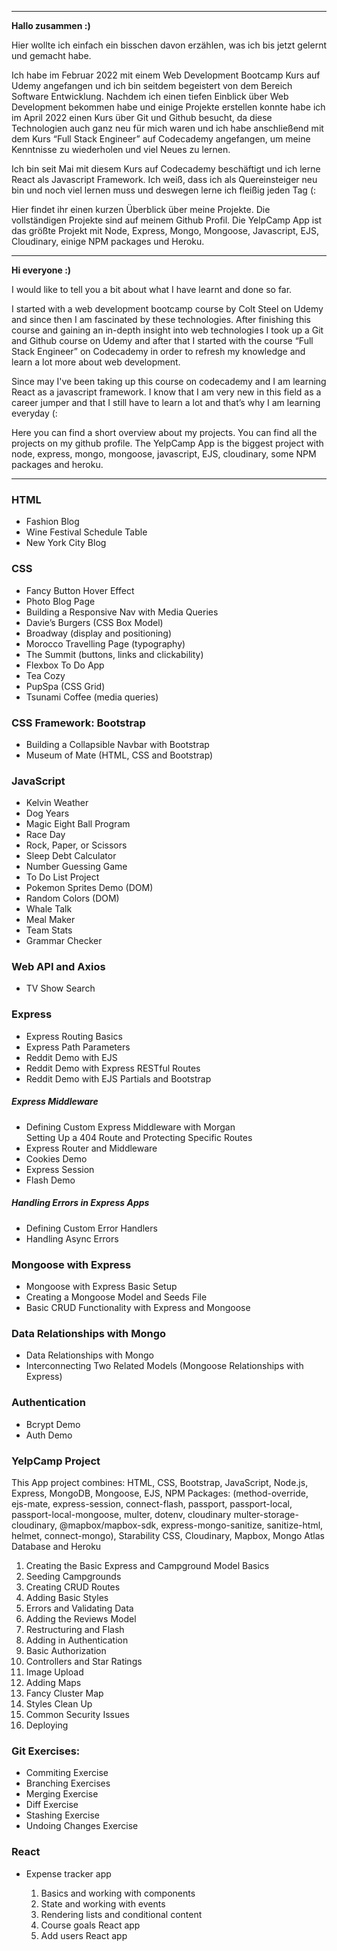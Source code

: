 <hr>
<p><strong>Hallo zusammen :)</strong></p>
<p>Hier wollte ich einfach ein bisschen davon erzählen, was ich bis jetzt gelernt und gemacht habe.</p>
<p>Ich habe im Februar 2022 mit einem Web Development Bootcamp Kurs auf Udemy angefangen und ich bin seitdem begeistert von dem Bereich Software Entwicklung.
Nachdem ich einen tiefen Einblick über Web Development bekommen habe und einige Projekte erstellen konnte habe ich im April 2022 einen Kurs über Git und Github besucht, da diese Technologien auch ganz neu für mich waren und ich habe anschließend mit dem Kurs “Full Stack Engineer” auf Codecademy angefangen, um meine Kenntnisse zu wiederholen und viel Neues zu lernen.</p>
<p>Ich bin seit Mai mit diesem Kurs auf Codecademy beschäftigt und ich lerne React als Javascript Framework. Ich weiß, dass ich als Quereinsteiger neu bin und noch viel lernen muss und deswegen lerne ich fleißig jeden Tag (:</p>

<p>Hier findet ihr einen kurzen Überblick über meine Projekte. Die vollständigen Projekte sind  auf meinem Github Profil.
Die YelpCamp App ist das größte Projekt mit Node, Express, Mongo, Mongoose, Javascript, EJS, Cloudinary, einige NPM packages und Heroku.
</p>

<hr>
<p><strong>Hi everyone :)</strong></p>
<p>I would like to tell you a bit about what I have learnt and done so far.</p>
<p>I started with a web development bootcamp course by Colt Steel on Udemy and since then I am fascinated by these technologies.
After finishing this course and gaining an in-depth insight into web technologies I took up a Git and Github course on Udemy and after that I started with the course “Full Stack Engineer” on Codecademy in order to refresh my knowledge and learn a lot more about web development.</p>
<p>Since may I've been taking up this course on codecademy and I am learning React as a javascript framework. I know that I am very new in this field as a career jumper and that I still have to learn a lot and that’s why I am learning everyday (:</p>
<p>Here you can find a short overview about my projects. You can find all the projects on my github profile.
The YelpCamp App is the biggest project with node, express, mongo, mongoose, javascript, EJS, cloudinary, some NPM packages and heroku.
</p>
<hr>
<h3>HTML</h3>
<ul>
<li>Fashion Blog</li> 
<li>Wine Festival Schedule Table</li>
<li>New York City Blog</li>
</ul>

<h3>CSS</h3>
<ul>
<li>Fancy Button Hover Effect</li>
<li>Photo Blog Page</li>
<li>Building a Responsive Nav with Media Queries</li>
<li>Davie’s Burgers (CSS Box Model)</li>
<li>Broadway (display and positioning)</li>
<li>Morocco Travelling Page (typography)</li>
<li>The Summit (buttons, links and clickability)</li>
<li>Flexbox To Do App</li>
<li>Tea Cozy</li>
<li>PupSpa (CSS Grid)</li>
<li>Tsunami Coffee (media queries)</li>
</ul>

<h3>CSS Framework: Bootstrap</h3>
<ul>
<li>Building a Collapsible Navbar with Bootstrap</li>
<li>Museum of Mate (HTML, CSS and Bootstrap)</li>
</ul>
<h3>JavaScript</h3>
<ul>
<li>Kelvin Weather</li>
<li>Dog Years</li>
<li>Magic Eight Ball Program</li>
<li>Race Day</li>
<li>Rock, Paper, or Scissors</li>
<li>Sleep Debt Calculator</li>
<li>Number Guessing Game</li>
<li>To Do List Project</li>
<li>Pokemon Sprites Demo (DOM)</li>
<li>Random Colors (DOM)</li>
<li>Whale Talk</li>
<li>Meal Maker</li>
<li>Team Stats</li>
<li>Grammar Checker</li>
</ul>

<h3>Web API and Axios</h3>
<ul>
<li>TV Show Search</li>
</ul>
<h3>Express</h3>
<ul>
  <li>Express Routing Basics</li>
  <li>Express Path Parameters</li>
  <li>Reddit Demo with EJS </li>
  <li>Reddit Demo with Express RESTful Routes</li>
  <li>Reddit Demo with EJS Partials and Bootstrap</li>
</ul>
<h5>Express Middleware</h3>
<ul>
<li>Defining Custom Express Middleware with Morgan</li>
Setting Up a 404 Route and Protecting Specific Routes</li>
<li>Express Router and Middleware</li>
<li>Cookies Demo</li>
<li>Express Session</li>
<li>Flash Demo</li>
</ul>
<h5>Handling Errors in Express Apps</h3>
<ul>
<li>Defining Custom Error Handlers</li>
<li>Handling Async Errors</li>
</ul>
<h3>Mongoose with Express</h3>
<ul>
<li>Mongoose with Express Basic Setup</li>
<li>Creating a Mongoose Model and Seeds File</li>
<li>Basic CRUD Functionality with Express and Mongoose</li>
</ul>
<h3>Data Relationships with Mongo</h3>
<ul>
<li>Data Relationships with Mongo</li>
  <li>Interconnecting Two Related Models (Mongoose Relationships with Express)</li>
</ul>
<h3>Authentication</h3>
<ul>
<li>Bcrypt Demo</li>
<li>Auth Demo</li>
</ul>

<h3>YelpCamp Project</h3>
<p>
This App project combines: 
HTML, CSS, Bootstrap, JavaScript, Node.js, Express, MongoDB, Mongoose, EJS, NPM Packages: (method-override, ejs-mate, express-session, connect-flash, passport, passport-local, passport-local-mongoose, multer, dotenv, cloudinary multer-storage-cloudinary, @mapbox/mapbox-sdk, express-mongo-sanitize, sanitize-html, helmet, connect-mongo), Starability CSS, Cloudinary, Mapbox, Mongo Atlas Database and Heroku
</p>
<ol>
<li>Creating the Basic Express and Campground Model Basics</li>
<li>Seeding Campgrounds</li> 
<li>Creating CRUD Routes</li>
<li>Adding Basic Styles</li>
<li>Errors and Validating Data</li>
<li>Adding the Reviews Model</li>
<li>Restructuring and Flash</li>
<li>Adding in Authentication</li>
<li>Basic Authorization</li>
<li>Controllers and Star Ratings</li>
<li>Image Upload</li>
<li>Adding Maps</li>
<li>Fancy Cluster Map</li>
<li>Styles Clean Up</li>
<li>Common Security Issues</li>
<li>Deploying</li>
</ol>
<h3>Git Exercises:</h3>
<ul>
<li>Commiting Exercise</li>
<li>Branching Exercises</li>
<li>Merging Exercise</li>
<li>Diff Exercise</li>
<li>Stashing Exercise</li>
<li>Undoing Changes Exercise</li>
</ul>

<h3>React</h3>
<ul>
<li>Expense tracker app</li>
<ol> 
<li>Basics and working with components</li>
<li>State and working with events</li>
<li>Rendering lists and conditional content</li>

<li>Course goals React app</li>

<li>Add users React app</li>
</ul>
